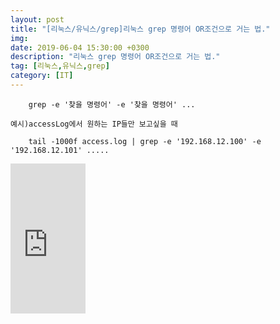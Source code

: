 ```yaml
---
layout: post
title: "[리눅스/유닉스/grep]리눅스 grep 명령어 OR조건으로 거는 법."
img:
date: 2019-06-04 15:30:00 +0300
description: "리눅스 grep 명령어 OR조건으로 거는 법."
tag: [리눅스,유닉스,grep]
category: [IT]
---
```


<script src="//ads-partners.coupang.com/g.js"></script>
<script>
	new PartnersCoupang.G({ id:703 });
</script>

```nginx
	grep -e '찾을 명령어' -e '찾을 명령어' ...
```
	
	
	예시)accessLog에서 원하는 IP들만 보고싶을 때
	
	
```nginx
	tail -1000f access.log | grep -e '192.168.12.100' -e '192.168.12.101' .....
```

 <iframe src="https://coupa.ng/bgAgV4" width="120" height="240" frameborder="0" scrolling="no"></iframe>
 <script src="//ads-partners.coupang.com/g.js"></script>
<script>
	new PartnersCoupang.G({ id:704 });
</script>

